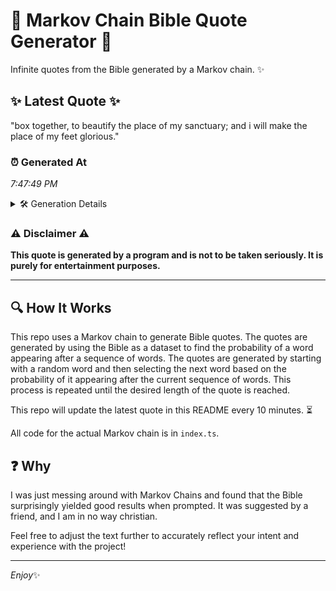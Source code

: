 # 📖 Markov Chain Bible Quote Generator 📖

Infinite quotes from the Bible generated by a Markov chain. ✨

## ✨ Latest Quote ✨
"box together, to beautify the place of my sanctuary; and i will make the place of my feet glorious."

### ⏰ Generated At
*7:47:49 PM*

<details>
    <summary>🛠️ Generation Details</summary>
    <p>
        <strong>🌱 Seed:</strong> box<br>
        <strong>🔄 Iterations:</strong> 18<br>
        <strong>📜 Context History:</strong><br>[ box ]: together,<br>[ box, together, ]: to<br>[ box, together,, to ]: beautify<br>[ box, together,, to, beautify ]: the<br>[ box, together,, to, beautify, the ]: place<br>[ box, together,, to, beautify, the, place ]: of<br>[ together,, to, beautify, the, place, of ]: my<br>[ to, beautify, the, place, of, my ]: sanctuary;<br>[ beautify, the, place, of, my, sanctuary; ]: and<br>[ the, place, of, my, sanctuary;, and ]: i<br>[ place, of, my, sanctuary;, and, i ]: will<br>[ of, my, sanctuary;, and, i, will ]: make<br>[ my, sanctuary;, and, i, will, make ]: the<br>[ sanctuary;, and, i, will, make, the ]: place<br>[ and, i, will, make, the, place ]: of<br>[ i, will, make, the, place, of ]: my<br>[ will, make, the, place, of, my ]: feet<br>[ make, the, place, of, my, feet ]: glorious.<br>
    </p>
</details>

### ⚠️ Disclaimer ⚠️
**This quote is generated by a program and is not to be taken seriously. It is purely for entertainment purposes.**

---

## 🔍 How It Works

This repo uses a Markov chain to generate Bible quotes. The quotes are generated by using the Bible as a dataset to find the probability of a word appearing after a sequence of words. The quotes are generated by starting with a random word and then selecting the next word based on the probability of it appearing after the current sequence of words. This process is repeated until the desired length of the quote is reached.

This repo will update the latest quote in this README every 10 minutes. ⏳

All code for the actual Markov chain is in `index.ts`.

## ❓ Why

I was just messing around with Markov Chains and found that the Bible surprisingly yielded good results when prompted. 
It was suggested by a friend, and I am in no way christian.

Feel free to adjust the text further to accurately reflect your intent and experience with the project!

---

*Enjoy*✨

